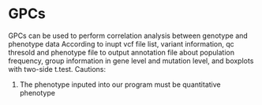# GPCs
GPCs can be used to perform correlation analysis between genotype and phenotype data
According to inupt vcf file list, variant information, qc thresold and phenotype file to output annotation file about population frequency, group information in gene level and mutation level, and boxplots with two-side t.test.
Cautions:
1. The phenotype inputed into our program must be quantitative phenotype
